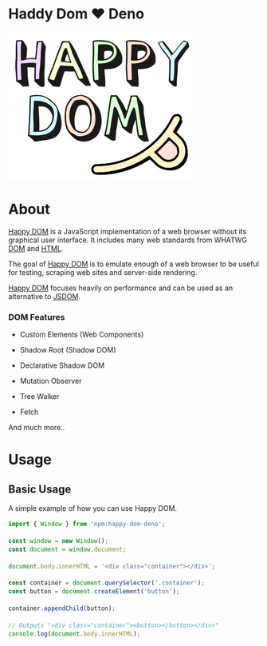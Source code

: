 # Haddy Dom ❤️ Deno

![Happy DOM Logo](https://github.com/capricorn86/happy-dom/raw/master/docs/happy-dom-logo.jpg)

# About

[Happy DOM](https://github.com/capricorn86/happy-dom) is a JavaScript implementation of a web browser without its graphical user interface. It includes many web standards from WHATWG [DOM](https://dom.spec.whatwg.org/) and [HTML](https://html.spec.whatwg.org/multipage/).

The goal of [Happy DOM](https://github.com/capricorn86/happy-dom) is to emulate enough of a web browser to be useful for testing, scraping web sites and server-side rendering.

[Happy DOM](https://github.com/capricorn86/happy-dom) focuses heavily on performance and can be used as an alternative to [JSDOM](https://github.com/jsdom/jsdom).

### DOM Features

- Custom Elements (Web Components)

- Shadow Root (Shadow DOM)

- Declarative Shadow DOM

- Mutation Observer

- Tree Walker

- Fetch

And much more..

# Usage

## Basic Usage

A simple example of how you can use Happy DOM.

```javascript
import { Window } from 'npm:happy-dom-deno';

const window = new Window();
const document = window.document;

document.body.innerHTML = '<div class="container"></div>';

const container = document.querySelector('.container');
const button = document.createElement('button');

container.appendChild(button);

// Outputs "<div class="container"><button></button></div>"
console.log(document.body.innerHTML);
```
